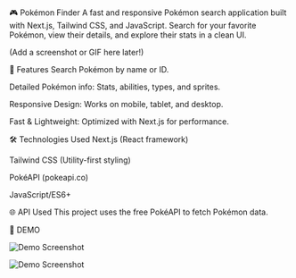🎮 Pokémon Finder
A fast and responsive Pokémon search application built with Next.js, Tailwind CSS, and JavaScript. Search for your favorite Pokémon, view their details, and explore their stats in a clean UI.

(Add a screenshot or GIF here later!)

🌟 Features
Search Pokémon by name or ID.

Detailed Pokémon info: Stats, abilities, types, and sprites.

Responsive Design: Works on mobile, tablet, and desktop.

Fast & Lightweight: Optimized with Next.js for performance.

🛠 Technologies Used
Next.js (React framework)

Tailwind CSS (Utility-first styling)

PokéAPI (pokeapi.co)

JavaScript/ES6+

🌐 API Used
This project uses the free PokéAPI to fetch Pokémon data.

🚀 DEMO

![Demo Screenshot](/pokemonfinder_1.png)

![Demo Screenshot](/pokemonresult.png)
